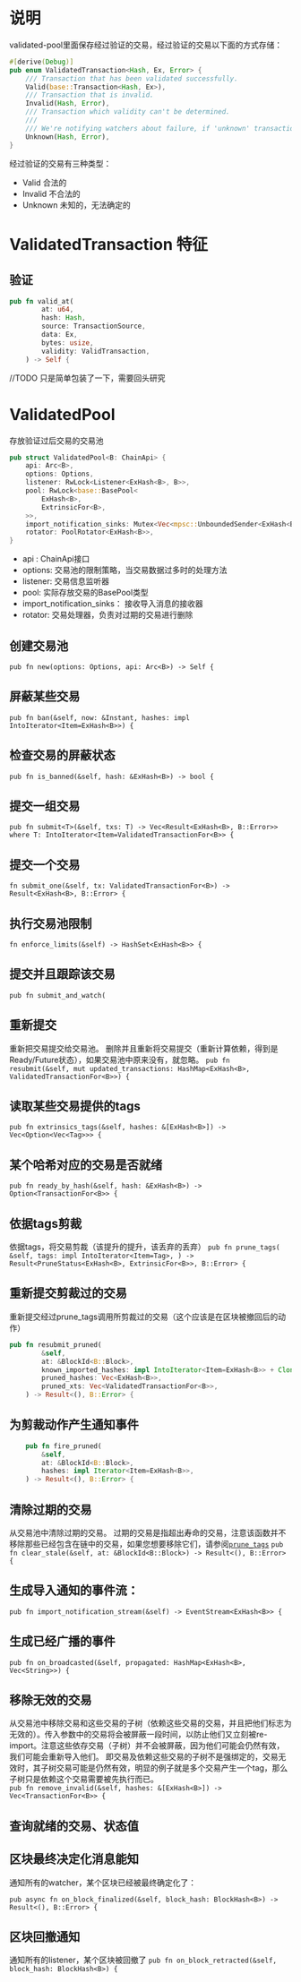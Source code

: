 # 说明
validated-pool里面保存经过验证的交易，经过验证的交易以下面的方式存储：
```rust
#[derive(Debug)]
pub enum ValidatedTransaction<Hash, Ex, Error> {
    /// Transaction that has been validated successfully.
    Valid(base::Transaction<Hash, Ex>),
    /// Transaction that is invalid.
    Invalid(Hash, Error),
    /// Transaction which validity can't be determined.
    ///
    /// We're notifying watchers about failure, if 'unknown' transaction is submitted.
    Unknown(Hash, Error),
}
```

经过验证的交易有三种类型：
* Valid 合法的
* Invalid 不合法的
* Unknown 未知的，无法确定的

# ValidatedTransaction 特征
##  验证
```rust 
pub fn valid_at(
        at: u64,
        hash: Hash,
        source: TransactionSource,
        data: Ex,
        bytes: usize,
        validity: ValidTransaction,
    ) -> Self {
```
//TODO 只是简单包装了一下，需要回头研究

# ValidatedPool
存放验证过后交易的交易池
```rust /// Pool that deals with validated transactions.
pub struct ValidatedPool<B: ChainApi> {
    api: Arc<B>,
    options: Options,
    listener: RwLock<Listener<ExHash<B>, B>>,
    pool: RwLock<base::BasePool<
        ExHash<B>,
        ExtrinsicFor<B>,
    >>,
    import_notification_sinks: Mutex<Vec<mpsc::UnboundedSender<ExHash<B>>>>,
    rotator: PoolRotator<ExHash<B>>,
}
```   
* api : ChainApi接口
* options:                      交易池的限制策略，当交易数据过多时的处理方法
* listener:                     交易信息监听器
* pool:                         实际存放交易的BasePool类型
* import_notification_sinks：   接收导入消息的接收器
* rotator:  交易处理器，负责对过期的交易进行删除


## 创建交易池
`pub fn new(options: Options, api: Arc<B>) -> Self {`

## 屏蔽某些交易
`pub fn ban(&self, now: &Instant, hashes: impl IntoIterator<Item=ExHash<B>>) {`

## 检查交易的屏蔽状态
`pub fn is_banned(&self, hash: &ExHash<B>) -> bool {`

## 提交一组交易
` pub fn submit<T>(&self, txs: T) -> Vec<Result<ExHash<B>, B::Error>> where
        T: IntoIterator<Item=ValidatedTransactionFor<B>>
    { `

## 提交一个交易
`fn submit_one(&self, tx: ValidatedTransactionFor<B>) -> Result<ExHash<B>, B::Error> {`

## 执行交易池限制
`fn enforce_limits(&self) -> HashSet<ExHash<B>> {`

## 提交并且跟踪该交易
`pub fn submit_and_watch(`

## 重新提交
重新把交易提交给交易池。 删除并且重新将交易提交（重新计算依赖，得到是Ready/Future状态），如果交易池中原来没有，就忽略。
`pub fn resubmit(&self, mut updated_transactions: HashMap<ExHash<B>, ValidatedTransactionFor<B>>) {`

## 读取某些交易提供的tags
`pub fn extrinsics_tags(&self, hashes: &[ExHash<B>]) -> Vec<Option<Vec<Tag>>> {`

## 某个哈希对应的交易是否就绪
`pub fn ready_by_hash(&self, hash: &ExHash<B>) -> Option<TransactionFor<B>> {`

## 依据tags剪裁
依据tags，将交易剪裁（该提升的提升，该丢弃的丢弃）
`pub fn prune_tags(
        &self,
        tags: impl IntoIterator<Item=Tag>,
    ) -> Result<PruneStatus<ExHash<B>, ExtrinsicFor<B>>, B::Error> {`

## 重新提交剪裁过的交易
重新提交经过prune_tags调用所剪裁过的交易（这个应该是在区块被撤回后的动作）
```rust
pub fn resubmit_pruned(
        &self,
        at: &BlockId<B::Block>,
        known_imported_hashes: impl IntoIterator<Item=ExHash<B>> + Clone,
        pruned_hashes: Vec<ExHash<B>>,
        pruned_xts: Vec<ValidatedTransactionFor<B>>,
    ) -> Result<(), B::Error> {
```

## 为剪裁动作产生通知事件

```rust
    pub fn fire_pruned(
        &self,
        at: &BlockId<B::Block>,
        hashes: impl Iterator<Item=ExHash<B>>,
    ) -> Result<(), B::Error> {
```

## 清除过期的交易
从交易池中清除过期的交易。 过期的交易是指超出寿命的交易，注意该函数并不移除那些已经包含在链中的交易，如果您想要移除它们，请参阅[`prune_tags`]()
`pub fn clear_stale(&self, at: &BlockId<B::Block>) -> Result<(), B::Error> {`

## 生成导入通知的事件流：
`pub fn import_notification_stream(&self) -> EventStream<ExHash<B>> {`

## 生成已经广播的事件
`pub fn on_broadcasted(&self, propagated: HashMap<ExHash<B>, Vec<String>>) {`

## 移除无效的交易
从交易池中移除交易和这些交易的子树（依赖这些交易的交易，并且把他们标志为无效的）。传入参数中的交易将会被屏蔽一段时间，以防止他们又立刻被re-import。注意这些依存交易（子树）并不会被屏蔽，因为他们可能会仍然有效，我们可能会重新导入他们。 即交易及依赖这些交易的子树不是强绑定的，交易无效时，其子树交易可能是仍然有效，明显的例子就是多个交易产生一个tag，那么子树只是依赖这个交易需要被先执行而已。  
`pub fn remove_invalid(&self, hashes: &[ExHash<B>]) -> Vec<TransactionFor<B>> {`

## 查询就绪的交易、状态值

## 区块最终决定化消息能知
通知所有的watcher，某个区块已经被最终确定化了：

`pub async fn on_block_finalized(&self, block_hash: BlockHash<B>) -> Result<(), B::Error> { `

## 区块回撤通知
通知所有的listener，某个区块被回撤了
`pub fn on_block_retracted(&self, block_hash: BlockHash<B>) {`